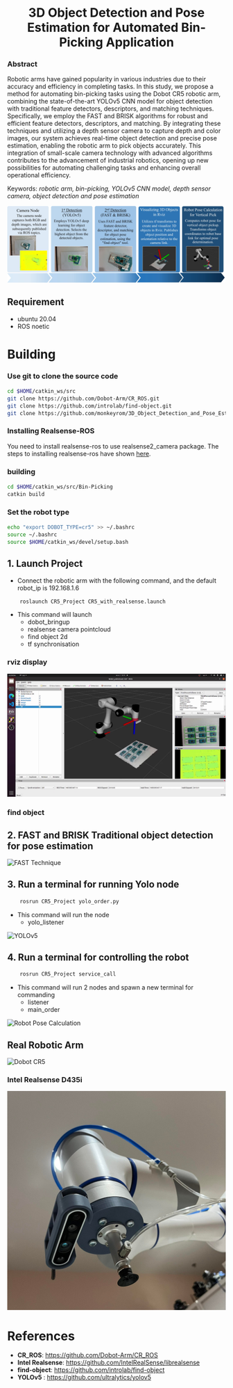 # <center>3D Object Detection and Pose Estimation for Automated Bin-Picking Application</center>

### Abstract
Robotic arms have gained popularity in various industries due to their accuracy and efficiency in completing tasks. In this study, we propose a method for automating bin-picking tasks using the Dobot CR5 robotic arm, combining the state-of-the-art YOLOv5 CNN model for object detection with traditional feature detectors, descriptors, and matching techniques. Specifically, we employ the FAST and BRISK algorithms for robust and efficient feature detectors, descriptors, and matching. By integrating these techniques and utilizing a depth sensor camera to capture depth and color images, our system achieves real-time object detection and precise pose estimation, enabling the robotic arm to pick objects accurately. This integration of small-scale camera technology with advanced algorithms contributes to the advancement of industrial robotics, opening up new possibilities for automating challenging tasks and enhancing overall operational efficiency.

Keywords: *robotic arm, bin-picking, YOLOv5 CNN model, depth sensor camera, object detection and pose estimation*

![Hybrid Technique](./pic/02.jpg)

## Requirement

- ubuntu 20.04
- ROS noetic

# Building

### Use git to clone the source code
```sh
cd $HOME/catkin_ws/src
git clone https://github.com/Dobot-Arm/CR_ROS.git
git clone https://github.com/introlab/find-object.git
git clone https://github.com/monkeyrom/3D_Object_Detection_and_Pose_Estimation_for_Automated_Bin-Picking_Application.git
```
### Installing Realsense-ROS

You need to install realsense-ros to use realsense2_camera package. The steps to installing realsense-ros have shown [here](https://github.com/monkeyrom/realsense-ros).

### building
```sh
cd $HOME/catkin_ws/src/Bin-Picking
catkin build
```
### Set the robot type
```sh
echo "export DOBOT_TYPE=cr5" >> ~/.bashrc
source ~/.bashrc
source $HOME/catkin_ws/devel/setup.bash
```

## 1.  Launch Project

* Connect the robotic arm with the following command, and the default robot_ip is 192.168.1.6 

```sh
    roslaunch CR5_Project CR5_with_realsense.launch
```

* This command will launch 
  - dobot_bringup
  - realsense camera pointcloud
  - find object 2d
  - tf synchronisation

### rviz display

![rviz display](./pic/rviz.png)

### find object

## 2.  FAST and BRISK Traditional object detection for pose estimation

![FAST Technique](./pic/05.png)

## 3.  Run a terminal for running Yolo node

```sh
    rosrun CR5_Project yolo_order.py
```

* This command will run the node
  - yolo_listener

![YOLOv5](./pic/04.png)
  
## 4.  Run a terminal for controlling the robot

```sh
    rosrun CR5_Project service_call
```

* This command will run 2 nodes and spawn a new terminal for commanding
  - listener
  - main_order

![Robot Pose Calculation](./pic/06.png)

## Real Robotic Arm

![Dobot CR5](./pic/11.png)

### Intel Realsense D435i
![Intel Realsense D435i](./pic/dobot2.jpg)

# References
- **CR_ROS**: https://github.com/Dobot-Arm/CR_ROS
- **Intel Realsense**: https://github.com/IntelRealSense/librealsense
- **find-object**: https://github.com/introlab/find-object
- **YOLOv5** : https://github.com/ultralytics/yolov5
